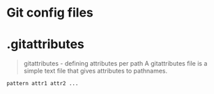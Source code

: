 # Git config files
# .gitattributes
> gitattributes - defining attributes per path
> A gitattributes file is a simple text file that gives attributes to pathnames.
```
pattern	attr1 attr2 ...
```